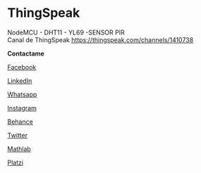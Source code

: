 # ThingSpeak
NodeMCU - DHT11 - YL69 -SENSOR PIR  
Canal de ThingSpeak
https://thingspeak.com/channels/1410738


**Contactame**


[Facebook](https://www.facebook.com/jasan.rhu.3/)

[LinkedIn](https://www.linkedin.com/in/gerson-rhu-botelho-000ab81b0/)

[Whatsapp](https://wa.link/77op3n)

[Instagram](https://www.instagram.com/gerson_rhu/)

[Behance](https://www.behance.net/gersonrhubotelho)

[Twitter](https://twitter.com/RhuGerson)

[Mathlab](https://la.mathworks.com/matlabcentral/profile/authors/22598221)

[Platzi](https://platzi.com/p/gersonrhu98/)

